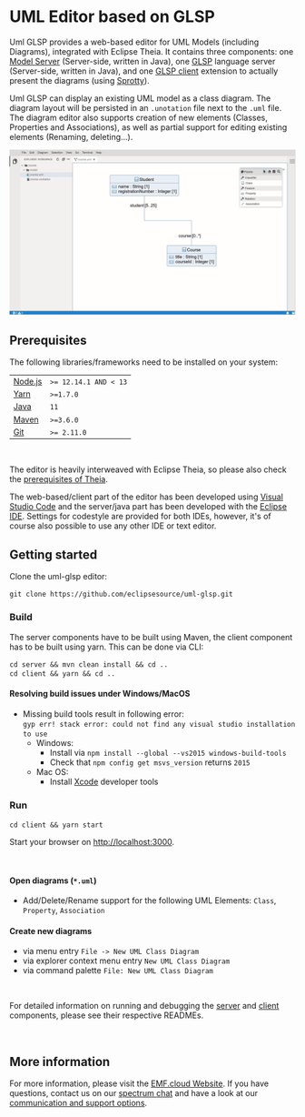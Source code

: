 # UML Editor based on GLSP

Uml GLSP provides a web-based editor for UML Models (including Diagrams), integrated with Eclipse Theia. It contains three components: one [Model Server](https://github.com/eclipse-emfcloud/emfcloud-modelserver) (Server-side, written in Java), one [GLSP](https://github.com/eclipse-glsp/glsp) language server (Server-side, written in Java), and one [GLSP client](https://github.com/eclipse-glsp/glsp-client) extension to actually present the diagrams (using [Sprotty](https://github.com/eclipse/sprotty-theia)). 

Uml GLSP can display an existing UML model as a class diagram. The diagram layout will be persisted in an `.unotation` file next to the `.uml` file. The diagram editor also supports creation of new elements (Classes, Properties and Associations), as well as partial support for editing existing elements (Renaming, deleting...).


![animated course class diagram](./documentation/uml-glsp-animated-classdiagram.gif)


## Prerequisites

The following libraries/frameworks need to be installed on your system:

| | |
|-|-|
|[Node.js](https://nodejs.org/en/)|`>= 12.14.1 AND < 13`|
|[Yarn](https://classic.yarnpkg.com/en/docs/install#debian-stable)|`>=1.7.0`|
|[Java](https://www.oracle.com/java/technologies/javase-jdk11-downloads.html)|`11`|
|[Maven](https://maven.apache.org/)|`>=3.6.0`|
|[Git](https://git-scm.com/downloads)|`>= 2.11.0`|

<br/>

The editor is heavily interweaved with Eclipse Theia, so please also check the [prerequisites of Theia](https://github.com/eclipse-theia/theia/blob/master/doc/Developing.md#prerequisites).

The web-based/client part of the editor has been developed using [Visual Studio Code](https://code.visualstudio.com/) and the server/java part has been developed with the [Eclipse IDE](https://www.eclipse.org/ide/).
Settings for codestyle are provided for both IDEs, however, it's of course also possible to use any other IDE or text editor.

## Getting started

Clone the uml-glsp editor:

    git clone https://github.com/eclipsesource/uml-glsp.git

### Build
The server components have to be built using Maven, the client component has to be built using yarn. This can be done via CLI:

    cd server && mvn clean install && cd ..
    cd client && yarn && cd ..

#### Resolving build issues under Windows/MacOS

- Missing build tools result in following error: <br/>
  `gyp err! stack error: could not find any visual studio installation to use`
  - Windows: <br/>
    - Install via `npm install --global --vs2015 windows-build-tools`
    - Check that `npm config get msvs_version` returns `2015`
  - Mac OS: <br/>
    - Install [Xcode](https://developer.apple.com/xcode/) developer tools

### Run

    cd client && yarn start

Start your browser on [http://localhost:3000](http://localhost:3000).

<br/>

#### Open diagrams (`*.uml`)
- Add/Delete/Rename support for the following UML Elements: `Class`, `Property`, `Association`

#### Create new diagrams
- via menu entry `File -> New UML Class Diagram`
- via explorer context menu entry `New UML Class Diagram`
- via command palette `File: New UML Class Diagram`

<br/>

For detailed information on running and debugging the [server](./server/README.md) and [client](./client/README.md) components, please see their respective READMEs.

<br/>

## More information

For more information, please visit the [EMF.cloud Website](https://www.eclipse.org/emfcloud/). If you have questions, contact us on our [spectrum chat](https://spectrum.chat/emfcloud/) and have a look at our [communication and support options](https://www.eclipse.org/emfcloud/contact/).

